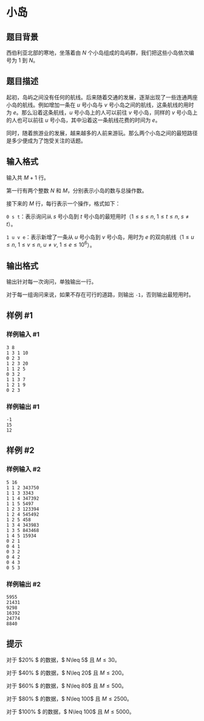 # 小岛

## 题目背景

西伯利亚北部的寒地，坐落着由 $N$ 个小岛组成的岛屿群，我们把这些小岛依次编号为 $1$ 到 $N$。

## 题目描述

起初，岛屿之间没有任何的航线。后来随着交通的发展，逐渐出现了一些连通两座小岛的航线。例如增加一条在 $u$ 号小岛与 $v$ 号小岛之间的航线，这条航线的用时为 $e$。那么沿着这条航线，$u$ 号小岛上的人可以前往 $v$ 号小岛，同样的 $v$ 号小岛上的人也可以前往 $u$ 号小岛，其中沿着这一条航线花费的时间为 $e$。

同时，随着旅游业的发展，越来越多的人前来游玩。那么两个小岛之间的最短路径是多少便成为了饱受关注的话题。

## 输入格式

输入共 $M+1$ 行。

第一行有两个整数 $N$ 和 $M$，分别表示小岛的数与总操作数。

接下来的 $M$ 行，每行表示一个操作，格式如下：

`0 s t`：表示询问从 $s$ 号小岛到 $t$ 号小岛的最短用时（$1\le s\le n,~ 1\le t\le n,~ s\neq t$）。

`1 u v e`：表示新增了一条从 $u$ 号小岛到 $v$ 号小岛，用时为 $e$ 的双向航线（$1\le u\le n, ~1\le v\le n,~ u ≠ v,~ 1\le e\le 10^6$）。

## 输出格式

输出针对每一次询问，单独输出一行。

对于每一组询问来说，如果不存在可行的道路，则输出 `-1`，否则输出最短用时。

## 样例 #1

### 样例输入 #1

```
3 8 
1 3 1 10 
0 2 3 
1 2 3 20 
1 1 2 5 
0 3 2 
1 1 3 7 
1 2 1 9 
0 2 3
```

### 样例输出 #1

```
-1
15
12
```

## 样例 #2

### 样例输入 #2

```
5 16
1 1 2 343750
1 1 3 3343
1 1 4 347392
1 1 5 5497
1 2 3 123394
1 2 4 545492
1 2 5 458
1 3 4 343983
1 3 5 843468
1 4 5 15934
0 2 1
0 4 1
0 3 2
0 4 2
0 4 3
0 5 3
```

### 样例输出 #2

```
5955
21431
9298
16392
24774
8840
```

## 提示

对于 $20\% $ 的数据，$ N\leq 5$ 且 $M\le 30$。

对于 $40\% $ 的数据，$ N\leq 20$ 且 $M\le 200$。

对于 $60\% $ 的数据，$ N\leq 80$ 且 $M\le 500$。

对于 $80\% $ 的数据，$ N\leq 100$ 且 $M\le 2500$。

对于 $100\% $ 的数据，$ N\leq 100$ 且 $M\le 5000$。
